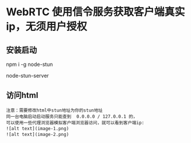 # WebRTC 使用信令服务获取客户端真实ip，无须用户授权

## 安装启动

npm i -g node-stun

node-stun-server

## 访问html 
    注意：需要修改html中stun地址为你的stun地址
    同一台电脑启动启动服务只能查到  0.0.0.0 / 127.0.0.1 的，
    可以使用一些代理浏览器模拟客户端浏览器访问，就可以看到客户端ip:
    ![alt text](image-1.png)
    ![alt text](image-2.png)